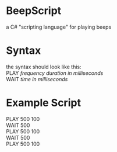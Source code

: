 # BeepScript
a C# "scripting language" for playing beeps
# Syntax
the syntax should look like this: <br />
PLAY *frequency* *duration in milliseconds* <br />
WAIT *time in milliseconds*
# Example Script
PLAY 500 100 <br />
WAIT 500 <br />
PLAY 500 100 <br />
WAIT 500 <br />
PLAY 500 100 <br />
